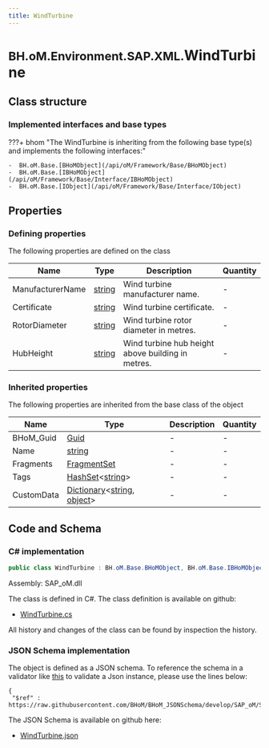 ```yaml
---
title: WindTurbine
---
```


# <small>BH.oM.Environment.SAP.XML.</small>**WindTurbine**



## Class structure

### Implemented interfaces and base types

???+ bhom "The WindTurbine is inheriting from the following base type(s) and implements the following interfaces:"

    -  BH.oM.Base.[BHoMObject](/api/oM/Framework/Base/BHoMObject)
    -  BH.oM.Base.[IBHoMObject](/api/oM/Framework/Base/Interface/IBHoMObject)
    -  BH.oM.Base.[IObject](/api/oM/Framework/Base/Interface/IObject)


## Properties



### Defining properties

The following properties are defined on the class

| Name             | Type             | Description      | Quantity         |
|------------------|------------------|------------------|------------------|
| ManufacturerName | [string](https://learn.microsoft.com/en-us/dotnet/api/System.String?view=netstandard-2.0) | Wind turbine manufacturer name. | - |
| Certificate | [string](https://learn.microsoft.com/en-us/dotnet/api/System.String?view=netstandard-2.0) | Wind turbine certificate. | - |
| RotorDiameter | [string](https://learn.microsoft.com/en-us/dotnet/api/System.String?view=netstandard-2.0) | Wind turbine rotor diameter in metres. | - |
| HubHeight | [string](https://learn.microsoft.com/en-us/dotnet/api/System.String?view=netstandard-2.0) | Wind turbine hub height above building in metres. | - |


### Inherited properties
The following properties are inherited from the base class of the object

| Name             | Type             | Description      | Quantity         |
|------------------|------------------|------------------|------------------|
| BHoM_Guid | [Guid](https://learn.microsoft.com/en-us/dotnet/api/System.Guid?view=netstandard-2.0) | - | - |
| Name | [string](https://learn.microsoft.com/en-us/dotnet/api/System.String?view=netstandard-2.0) | - | - |
| Fragments | [FragmentSet](/api/oM/Framework/Base/FragmentSet) | - | - |
| Tags | [HashSet](https://learn.microsoft.com/en-us/dotnet/api/System.Collections.Generic.HashSet-1?view=netstandard-2.0)&lt;[string](https://learn.microsoft.com/en-us/dotnet/api/System.String?view=netstandard-2.0)&gt; | - | - |
| CustomData | [Dictionary](https://learn.microsoft.com/en-us/dotnet/api/System.Collections.Generic.Dictionary-2?view=netstandard-2.0)&lt;[string](https://learn.microsoft.com/en-us/dotnet/api/System.String?view=netstandard-2.0), [object](https://learn.microsoft.com/en-us/dotnet/api/System.Object?view=netstandard-2.0)&gt; | - | - |


## Code and Schema

### C# implementation

``` C# title="C#"
public class WindTurbine : BH.oM.Base.BHoMObject, BH.oM.Base.IBHoMObject, BH.oM.Base.IObject
```

Assembly: SAP_oM.dll

The class is defined in C#. The class definition is available on github:

- [WindTurbine.cs](https://github.com/BHoM/SAP_Toolkit/blob/develop/SAP_oM/XML\WindTurbine.cs)

All history and changes of the class can be found by inspection the history.
### JSON Schema implementation

The object is defined as a JSON schema. To reference the schema in a validator like [this](https://www.jsonschemavalidator.net/) to validate a Json instance, please use the lines below:

``` { .json .copy .select } title="JSON Schema"
{
 "$ref" : https://raw.githubusercontent.com/BHoM/BHoM_JSONSchema/develop/SAP_oM/SAP/XML/WindTurbine.json}
```

The JSON Schema is available on github here:

- [WindTurbine.json](https://github.com/BHoM/BHoM_JSONSchema/blob/develop/SAP_oM/SAP/XML/WindTurbine.json)

